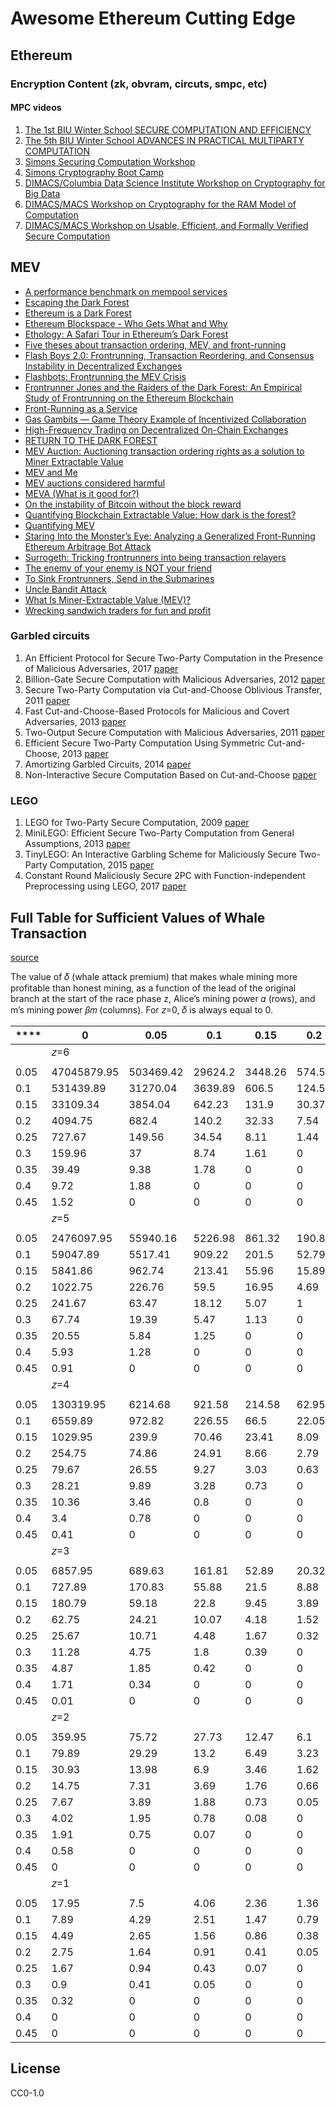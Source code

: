 # Awesome Ethereum Cutting Edge

## Ethereum 

### Encryption Content (zk, obvram, circuts, smpc, etc)

#### MPC videos

1. [The 1st BIU Winter School SECURE COMPUTATION AND EFFICIENCY](http://cyber.biu.ac.il/event/the-1st-biu-winter-school/)
2. [The 5th BIU Winter School ADVANCES IN PRACTICAL MULTIPARTY COMPUTATION](http://cyber.biu.ac.il/event/the-5th-biu-winter-school/)
3. [Simons Securing Computation Workshop](https://simons.berkeley.edu/workshops/schedule/1152)
4. [Simons Cryptography Boot Camp](https://simons.berkeley.edu/workshops/schedule/1151)
5. [DIMACS/Columbia Data Science Institute Workshop on Cryptography for Big Data](http://dimacs.rutgers.edu/archive/Workshops/CryptographyBigData/program.html)
6. [DIMACS/MACS Workshop on Cryptography for the RAM Model of Computation](http://dimacs.rutgers.edu/archive/Workshops/RAM/program.html)
7. [DIMACS/MACS Workshop on Usable, Efficient, and Formally Verified Secure Computation](http://dimacs.rutgers.edu/events/details?eID=400)

## MEV 

- [A performance benchmark on mempool services](https://medium.com/keeperdao/a-performance-benchmark-on-mempool-services-9e68bf070952)
- [Escaping the Dark Forest](https://samczsun.com/escaping-the-dark-forest/)
- [Ethereum is a Dark Forest](https://medium.com/@danrobinson/ethereum-is-a-dark-forest-ecc5f0505dff)
- [Ethereum Blockspace - Who Gets What and Why](https://research.paradigm.xyz/ethereum-blockspace)
- [Ethology: A Safari Tour in Ethereum’s Dark Forest](https://www.zengo.com/ethology-a-safari-tour-in-ethereums-dark-forest/)
- [Five theses about transaction ordering, MEV, and front-running](https://medium.com/offchainlabs/five-theses-about-transaction-ordering-mev-and-front-running-5ebf52bc0cbe)
- [Flash Boys 2.0: Frontrunning, Transaction Reordering, and Consensus Instability in Decentralized Exchanges](https://arxiv.org/abs/1904.05234)
- [Flashbots: Frontrunning the MEV Crisis](https://medium.com/flashbots/frontrunning-the-mev-crisis-40629a613752)
- [Frontrunner Jones and the Raiders of the Dark Forest: An Empirical Study of Frontrunning on the Ethereum Blockchain](https://arxiv.org/abs/2102.03347)
- [Front-Running as a Service](https://medium.com/offchainlabs/front-running-as-a-service-334c929c945a)
- [Gas Gambits — Game Theory Example of Incentivized Collaboration](https://medium.com/keeperdao/gas-gambits-game-theory-example-of-incentivized-collaboration-9a42e9c9b867)
- [High-Frequency Trading on Decentralized On-Chain Exchanges](https://arxiv.org/abs/2009.14021)
- [RETURN TO THE DARK FOREST](https://www.rekt.news/return-to-the-dark-forest/)
- [MEV Auction: Auctioning transaction ordering rights as a solution to Miner Extractable Value](https://ethresear.ch/t/mev-auction-auctioning-transaction-ordering-rights-as-a-solution-to-miner-extractable-value/6788)
- [MEV and Me](https://research.paradigm.xyz/MEV)
- [MEV auctions considered harmful](https://medium.com/offchainlabs/mev-auctions-considered-harmful-fa72f61a40ea)
- [MEVA (What is it good for?)](https://medium.com/offchainlabs/meva-what-is-it-good-for-de8a96c0e67c)
- [On the instability of Bitcoin without the block reward](https://economics.princeton.edu/working-papers/on-the-instability-of-bitcoin-without-the-block-reward/#:~:text=Bitcoin%20provides%20two%20incentives%20for,as%20the%20block%20rewards%20dwindle.)
- [Quantifying Blockchain Extractable Value: How dark is the forest?](https://arxiv.org/abs/2101.05511)
- [Quantifying MEV](https://medium.com/flashbots/quantifying-mev-introducing-mev-explore-v0-5ccbee0f6d02)
- [Staring Into the Monster’s Eye: Analyzing a Generalized Front-Running Ethereum Arbitrage Bot Attack](https://www.zengo.com/generalized-front-running-ethereum-arbitrage-bot-attack/)
- [Surrogeth: Tricking frontrunners into being transaction relayers](https://ethresear.ch/t/surrogeth-tricking-frontrunners-into-being-transaction-relayers/6937)
- [The enemy of your enemy is NOT your friend](https://fiona.mirror.xyz/QXdCOAggA5g_j5R_JpO-V5LqK89EbimnYIV6c2rOsT0)
- [To Sink Frontrunners, Send in the Submarines](https://hackingdistributed.com/2017/08/28/submarine-sends/)
- [Uncle Bandit Attack](https://twitter.com/bertcmiller/status/1382673587715342339)
- [What Is Miner-Extractable Value (MEV)?](https://blog.chain.link/what-is-miner-extractable-value-mev/)
- [Wrecking sandwich traders for fun and profit](https://github.com/Defi-Cartel/salmonella)

### Garbled circuits

1. An Efficient Protocol for Secure Two-Party Computation in the Presence of Malicious Adversaries, 2017 [paper](https://eprint.iacr.org/2008/049.pdf)
2. Billion-Gate Secure Computation with Malicious Adversaries, 2012 [paper](https://www.usenix.org/system/files/conference/usenixsecurity12/sec12-final202.pdf)
3. Secure Two-Party Computation via Cut-and-Choose Oblivious Transfer, 2011 [paper](https://eprint.iacr.org/2010/284.pdf)
4. Fast Cut-and-Choose-Based Protocols for Malicious and Covert Adversaries, 2013 [paper](https://eprint.iacr.org/2013/079.pdf)
5. Two-Output Secure Computation with Malicious Adversaries, 2011 [paper](https://eprint.iacr.org/2011/533.pdf)
6. Efficient Secure Two-Party Computation Using Symmetric Cut-and-Choose, 2013 [paper](https://www.cs.virginia.edu/~evans/pubs/crypto2013/symmetric-cut-and-choose.pdf)
7. Amortizing Garbled Circuits, 2014 [paper](https://www.microsoft.com/en-us/research/wp-content/uploads/2017/03/amyao.pdf)
8. Non-Interactive Secure Computation Based on Cut-and-Choose [paper](https://www.iacr.org/archive/eurocrypt2014/84410276/84410276.pdf)

### LEGO

1. LEGO for Two-Party Secure Computation, 2009 [paper](https://eprint.iacr.org/2008/427.pdf)
2. MiniLEGO: Efficient Secure Two-Party Computation from General Assumptions, 2013 [paper](https://eprint.iacr.org/2013/155.pdf)
3. TinyLEGO: An Interactive Garbling Scheme for Maliciously Secure Two-Party Computation, 2015 [paper](https://eprint.iacr.org/2015/309.pdf)
4. Constant Round Maliciously Secure 2PC with Function-independent Preprocessing using LEGO, 2017 [paper](https://eprint.iacr.org/2016/1069.pdf)

##  Full Table for Sufficient Values of Whale Transaction

[source](https://link.springer.com/chapter/10.1007/978-3-319-70278-0_17#Tab3)

The value of 𝛿 (whale attack premium) that makes whale mining more profitable than honest mining, 
as a function of the lead of the original branch at the start of the race
phase z, Alice’s mining power 𝛼 (rows), and m’s mining power 𝛽𝑚 (columns). 
For 𝑧=0, 𝛿 is always equal to 0.


| **** | **0**       | **0.05**  | **0.1** | **0.15** | **0.2** | **0.25** | **0.3** | **0.35** | **0.4** | **0.45** |
|------|-------------|-----------|---------|----------|---------|----------|---------|----------|---------|----------|
|      | 𝑧=6        |
|      |             |
| 0.05 | 47045879.95 | 503469.42 | 29624.2 | 3448.26  | 574.53  | 117.91   | 27.07   | 6.19     | 0.93    | 0        |
| 0.1  | 531439.89   | 31270.04  | 3639.89 | 606.5    | 124.52  | 28.63    | 6.59    | 1.04     | 0       | 0        |
| 0.15 | 33109.34    | 3854.04   | 642.23  | 131.9    | 30.37   | 7.04     | 1.16    | 0        | 0       | 0        |
| 0.2  | 4094.75     | 682.4     | 140.2   | 32.33    | 7.54    | 1.29     | 0       | 0        | 0       | 0        |
| 0.25 | 727.67      | 149.56    | 34.54   | 8.11     | 1.44    | 0        | 0       | 0        | 0       | 0        |
| 0.3  | 159.96      | 37        | 8.74    | 1.61     | 0       | 0        | 0       | 0        | 0       | 0        |
| 0.35 | 39.49       | 9.38      | 1.78    | 0        | 0       | 0        | 0       | 0        | 0       | 0        |
| 0.4  | 9.72        | 1.88      | 0       | 0        | 0       | 0        | 0       | 0        | 0       | 0        |
| 0.45 | 1.52        | 0         | 0       | 0        | 0       | 0        | 0       | 0        | 0       | 0        |
|      | 𝑧=5        |
|      |             |
| 0.05 | 2476097.95  | 55940.16  | 5226.98 | 861.32   | 190.84  | 49.96    | 14.12   | 3.8      | 0.58    | 0        |
| 0.1  | 59047.89    | 5517.41   | 909.22  | 201.5    | 52.79   | 14.95    | 4.06    | 0.67     | 0       | 0        |
| 0.15 | 5841.86     | 962.74    | 213.41  | 55.96    | 15.89   | 4.36     | 0.76    | 0        | 0       | 0        |
| 0.2  | 1022.75     | 226.76    | 59.5    | 16.95    | 4.69    | 0.87     | 0       | 0        | 0       | 0        |
| 0.25 | 241.67      | 63.47     | 18.12   | 5.07     | 1       | 0        | 0       | 0        | 0       | 0        |
| 0.3  | 67.74       | 19.39     | 5.47    | 1.13     | 0       | 0        | 0       | 0        | 0       | 0        |
| 0.35 | 20.55       | 5.84      | 1.25    | 0        | 0       | 0        | 0       | 0        | 0       | 0        |
| 0.4  | 5.93        | 1.28      | 0       | 0        | 0       | 0        | 0       | 0        | 0       | 0        |
| 0.45 | 0.91        | 0         | 0       | 0        | 0       | 0        | 0       | 0        | 0       | 0        |
|      | 𝑧=4        |
|      |             |
| 0.05 | 130319.95   | 6214.68   | 921.58  | 214.58   | 62.95   | 20.84    | 7.14    | 2.2      | 0.29    | 0        |
| 0.1  | 6559.89     | 972.82    | 226.55  | 66.5     | 22.05   | 7.59     | 2.37    | 0.36     | 0       | 0        |
| 0.15 | 1029.95     | 239.9     | 70.46   | 23.41    | 8.09    | 2.57     | 0.44    | 0        | 0       | 0        |
| 0.2  | 254.75      | 74.86     | 24.91   | 8.66     | 2.79    | 0.53     | 0       | 0        | 0       | 0        |
| 0.25 | 79.67       | 26.55     | 9.27    | 3.03     | 0.63    | 0        | 0       | 0        | 0       | 0        |
| 0.3  | 28.21       | 9.89      | 3.28    | 0.73     | 0       | 0        | 0       | 0        | 0       | 0        |
| 0.35 | 10.36       | 3.46      | 0.8     | 0        | 0       | 0        | 0       | 0        | 0       | 0        |
| 0.4  | 3.4         | 0.78      | 0       | 0        | 0       | 0        | 0       | 0        | 0       | 0        |
| 0.45 | 0.41        | 0         | 0       | 0        | 0       | 0        | 0       | 0        | 0       | 0        |
|      | 𝑧=3        |
|      |             |
| 0.05 | 6857.95     | 689.63    | 161.81  | 52.89    | 20.32   | 8.36     | 3.38    | 1.13     | 0.06    | 0        |
| 0.1  | 727.89      | 170.83    | 55.88   | 21.5     | 8.88    | 3.63     | 1.25    | 0.12     | 0       | 0        |
| 0.15 | 180.79      | 59.18     | 22.8    | 9.45     | 3.89    | 1.38     | 0.18    | 0        | 0       | 0        |
| 0.2  | 62.75       | 24.21     | 10.07   | 4.18     | 1.52    | 0.25     | 0       | 0        | 0       | 0        |
| 0.25 | 25.67       | 10.71     | 4.48    | 1.67     | 0.32    | 0        | 0       | 0        | 0       | 0        |
| 0.3  | 11.28       | 4.75      | 1.8     | 0.39     | 0       | 0        | 0       | 0        | 0       | 0        |
| 0.35 | 4.87        | 1.85      | 0.42    | 0        | 0       | 0        | 0       | 0        | 0       | 0        |
| 0.4  | 1.71        | 0.34      | 0       | 0        | 0       | 0        | 0       | 0        | 0       | 0        |
| 0.45 | 0.01        | 0         | 0       | 0        | 0       | 0        | 0       | 0        | 0       | 0        |
|      | 𝑧=2        |
|      |             |
| 0.05 | 359.95      | 75.72     | 27.73   | 12.47    | 6.1     | 3.01     | 1.36    | 0.42     | 0       | 0        |
| 0.1  | 79.89       | 29.29     | 13.2    | 6.49     | 3.23    | 1.49     | 0.5     | 0        | 0       | 0        |
| 0.15 | 30.93       | 13.98     | 6.9     | 3.46     | 1.62    | 0.58     | 0       | 0        | 0       | 0        |
| 0.2  | 14.75       | 7.31      | 3.69    | 1.76     | 0.66    | 0.01     | 0       | 0        | 0       | 0        |
| 0.25 | 7.67        | 3.89      | 1.88    | 0.73     | 0.05    | 0        | 0       | 0        | 0       | 0        |
| 0.3  | 4.02        | 1.95      | 0.78    | 0.08     | 0       | 0        | 0       | 0        | 0       | 0        |
| 0.35 | 1.91        | 0.75      | 0.07    | 0        | 0       | 0        | 0       | 0        | 0       | 0        |
| 0.4  | 0.58        | 0         | 0       | 0        | 0       | 0        | 0       | 0        | 0       | 0        |
| 0.45 | 0           | 0         | 0       | 0        | 0       | 0        | 0       | 0        | 0       | 0        |
|      | 𝑧=1        |
|      |             |
| 0.05 | 17.95       | 7.5       | 4.06    | 2.36     | 1.36    | 0.71     | 0.27    | 0        | 0       | 0        |
| 0.1  | 7.89        | 4.29      | 2.51    | 1.47     | 0.79    | 0.32     | 0       | 0        | 0       | 0        |
| 0.15 | 4.49        | 2.65      | 1.56    | 0.86     | 0.38    | 0.03     | 0       | 0        | 0       | 0        |
| 0.2  | 2.75        | 1.64      | 0.91    | 0.41     | 0.05    | 0        | 0       | 0        | 0       | 0        |
| 0.25 | 1.67        | 0.94      | 0.43    | 0.07     | 0       | 0        | 0       | 0        | 0       | 0        |
| 0.3  | 0.9         | 0.41      | 0.05    | 0        | 0       | 0        | 0       | 0        | 0       | 0        |
| 0.35 | 0.32        | 0         | 0       | 0        | 0       | 0        | 0       | 0        | 0       | 0        |
| 0.4  | 0           | 0         | 0       | 0        | 0       | 0        | 0       | 0        | 0       | 0        |
| 0.45 | 0           | 0         | 0       | 0        | 0       | 0        | 0       | 0        | 0       | 0        |


## License 

CC0-1.0
